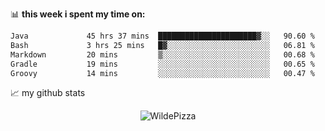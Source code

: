 📊 **this week i spent my time on:**
<!--START_SECTION:waka-->

```txt
Java             45 hrs 37 mins  ██████████████████████▓░░   90.60 %
Bash             3 hrs 25 mins   █▓░░░░░░░░░░░░░░░░░░░░░░░   06.81 %
Markdown         20 mins         ▒░░░░░░░░░░░░░░░░░░░░░░░░   00.68 %
Gradle           19 mins         ░░░░░░░░░░░░░░░░░░░░░░░░░   00.65 %
Groovy           14 mins         ░░░░░░░░░░░░░░░░░░░░░░░░░   00.47 %
```

<!--END_SECTION:waka-->


📈 my github stats

<p align="center"> <img src="https://github-readme-stats.vercel.app/api?username=WildePizza&show_icons=true&theme=gotham" alt="WildePizza" />





